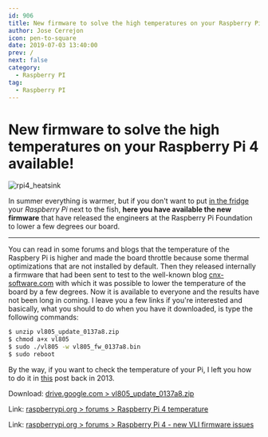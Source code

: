 ```yaml
---
id: 906
title: New firmware to solve the high temperatures on your Raspberry Pi 4 available!
author: Jose Cerrejon
icon: pen-to-square
date: 2019-07-03 13:40:00
prev: /
next: false
category:
  - Raspberry PI
tag:
  - Raspberry PI
---
```


# New firmware to solve the high temperatures on your Raspberry Pi 4 available!

![rpi4_heatsink](/images/2019/07/rpi4_heatsink.jpg)

In summer everything is warmer, but if you don't want to put [in the fridge](https://www.electromaker.io/project/view/freezing-a-raspberry-pi-4) your *Raspberry Pi* next to the fish, **here you have available the new firmware** that have released the engineers at the Raspberry Pi Foundation to lower a few degrees our board.

- - -

You can read in some forums and blogs that the temperature of the Raspbery Pi is higher and made the board throttle because some thermal optimizations that are not installed by default. Then they released internally a firmware that had been sent to test to the well-known blog [cnx-software.com](https://www.cnx-software.com/2019/06/29/new-raspberry-pi-4-vli-firmware-lowers-temperature/) with which it was possible to lower the temperature of the board by a few degrees. Now it is available to everyone and the results have not been long in coming. I leave you a few links if you're interested and basically, what you should to do when you have it downloaded, is type the following commands:

```bash
$ unzip vl805_update_0137a8.zip
$ chmod a+x vl805
$ sudo ./vl805 -w vl805_fw_0137a8.bin
$ sudo reboot
```

By the way, if you want to check the temperature of your Pi, I left you how to do it in [this](/post.php?id=81) post back in 2013.

Download: [drive.google.com > vl805_update_0137a8.zip](https://drive.google.com/file/d/1PXwrnhAXKB1hb5J6_EfPy5zLQkqnbGba/view?usp=sharing)

Link: [raspberrypi.org > forums > Raspberry Pi 4 temperature](https://www.raspberrypi.org/forums/viewtopic.php?f=28&t=243500&p=1490467#p1490467)

Link: [raspberrypi.org > forums > Raspberry Pi 4 - new VLI firmware issues](https://www.raspberrypi.org/forums/viewtopic.php?f=28&t=244421)
